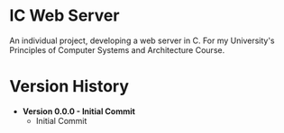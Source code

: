 # IC Web Server
An individual project, developing a web server in C. For my University's Principles of Computer Systems and Architecture Course.

# Version History

* __Version 0.0.0 - Initial Commit__
    * Initial Commit
    